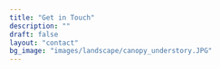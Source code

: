 ```yaml
---
title: "Get in Touch"
description: ""
draft: false
layout: "contact"
bg_image: "images/landscape/canopy_understory.JPG"
---
```


